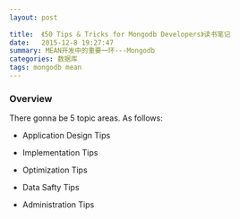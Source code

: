 ```yaml
---
layout: post 
  
title:  《50 Tips & Tricks for Mongodb Developers》读书笔记
date:   2015-12-8 19:27:47
summary: MEAN开发中的重要一环---Mongodb
categories: 数据库
tags: mongodb mean
---
```


### Overview
There gonna be 5 topic areas. As follows:

- Application <span class="red">Design</span> Tips

- <span class="red">Implementation</span> Tips

- <span class="red">Optimization</span> Tips

- Data <span class="red">Safty</span> Tips

- <span class="red">Administration</span> Tips
